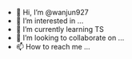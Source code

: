 - 👋 Hi, I’m @wanjun927
- 👀 I’m interested in ...
- 🌱 I’m currently learning TS
- 💞️ I’m looking to collaborate on ...
- 📫 How to reach me ...

<!---
wanjun927/wanjun927 is a ✨ special ✨ repository because its `README.md` (this file) appears on your GitHub profile.
You can click the Preview link to take a look at your changes.
--->
